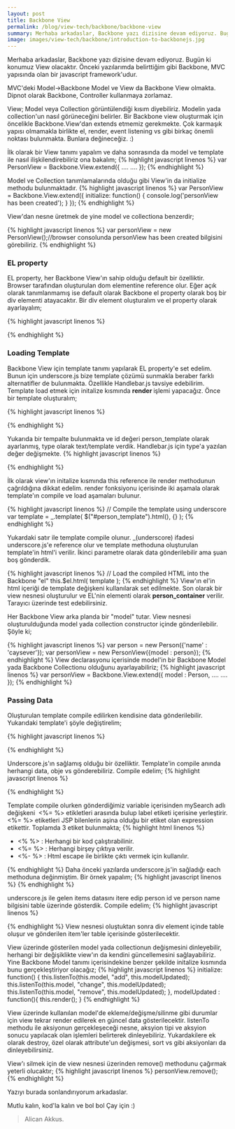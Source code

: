 ```yaml
---
layout: post
title: Backbone View
permalink: /blog/view-tech/backbone/backbone-view
summary: Merhaba arkadaslar, Backbone yazı dizisine devam ediyoruz. Bugün ki konumuz View olacaktır. Önceki yazılarımda belirttiğim gibi Backbone, MVC yapısında olan bir javascript framework'udur.
image: images/view-tech/backbone/introduction-to-backbonejs.jpg
---
```


Merhaba arkadaslar, Backbone yazı dizisine devam ediyoruz. Bugün ki konumuz View olacaktır. Önceki yazılarımda belirttiğim gibi Backbone, MVC yapısında olan bir javascript framework'udur.

MVC'deki Model->Backbone Model ve View da Backbone View olmakta. Dipnot olarak Backbone, Controller kullanmaya zorlamaz.

View; Model veya Collection görüntülendiği kısım diyebiliriz. Modelin yada collection'un nasıl görüneceğini belirler. Bir Backbone view oluşturmak için öncelikle Backbone.View'dan extends etmemiz gerekmekte. Çok karmaşık yapısı olmamakla birlikte el, render, event listening vs gibi birkaç önemli noktası bulunmakta. Bunlara değineceğiz. :)

İlk olarak bir View tanımı yapalım ve daha sonrasında da model ve template ile nasıl ilişkilendirebiliriz ona bakalım;
{% highlight javascript linenos %}
var PersonView = Backbone.View.extend({
   ....
   ....
});
{% endhighlight %}

Model ve Collection tanımlamalarında olduğu gibi View'in da initialize methodu bulunmaktadır.
{% highlight javascript linenos %}
var PersonView = Backbone.View.extend({
    initialize: function() {
        console.log('personView has been created');
    }
});
{% endhighlight %}

View'dan nesne üretmek de yine model ve collectiona benzerdir;

{% highlight javascript linenos %}
var personView = new PersonView();//browser consolunda personView has been created bilgisini görebiliriz.
{% endhighlight %}

### EL property

EL property, her Backbone View'ın sahip olduğu default bir özelliktir. Browser tarafından oluşturulan dom elementine reference olur. Eğer açık olarak tanımlanmamış ise default olarak Backbone el property olarak boş bir div elementi atayacaktır. Bir div element oluşturalım ve el property olarak ayarlayalım;

{% highlight javascript linenos %}
<div id="person_container"></div>
<script type="text/javascript">
var PersonView = Backbone.View.extend({
    initialize: function() {
        console.log('personView has been created');
    }
});

var personView = new PersonView({el: $("#person_container")});
</script>
{% endhighlight %}

### Loading Template

Backbone View için template tanımı yapılarak EL property'e set edelim. Bunun için underscore.js bize template çözümü sunmakla beraber farklı alternatifler de bulunmakta. Özellikle Handlebar.js tavsiye edebilirim. Template load etmek için initalize kısmında <strong>render </strong>işlemi yapacağız. Önce bir template oluşturalım;

{% highlight javascript linenos %}
<script type="text/template" id="person_template">
  <label>Search</label>
  <input type="text" id="person_input" />
  <input type="button" id="person_button" value="Search" />
</script>
{% endhighlight %}

Yukarıda bir tempalte bulunmakta ve id değeri person_template olarak ayarlanmış, type olarak text/template verdik. Handlebar.js için type'a yazılan değer değişmekte.
{% highlight javascript linenos %}
<script type="text/javascript">
  var personView = Backbone.View.extend({
    initialize: function(){
      this.render();
    },
    render: function(){
      // Compile the template using underscore
      var template = _.template( $("#person_template").html(), {} );
      // Load the compiled HTML into the Backbone "el"
      this.$el.html( template );
    }
  });

  var personView = new PersonView({ el: $("#person_container") });
</script>
{% endhighlight %}

İlk olarak view'ın initalize kısmında this reference ile render methodunun çağrıldığına dikkat edelim. render fonksiyonu içerisinde iki aşamala olarak template'ın compile ve load aşamaları bulunur.

{% highlight javascript linenos %}
// Compile the template using underscore
var template = _.template( $("#person_template").html(), {} );
{% endhighlight %}

Yukardaki satır ile template compile olunur. _(underscore) ifadesi underscore.js'e reference olur ve template methoduna oluşturulan template'in html'i verilir. İkinci parametre olarak data gönderilebilir ama şuan boş gönderdik.

{% highlight javascript linenos %}
// Load the compiled HTML into the Backbone "el"
this.$el.html( template );
{% endhighlight %}
View'ın el'in html içeriği de template değişkeni kullanılarak set edilmekte. Son olarak bir view nesnesi oluşturulur ve EL'nin elementi olarak <strong>person_container</strong> verilir. Tarayıcı üzerinde test edebilirsiniz.

Her Backbone View arka planda bir "model" tutar. View nesnesi oluşturulduğunda model yada collection constructor içinde gönderilebilir. Şöyle ki;

{% highlight javascript linenos %}
var person = new Person({'name' : 'caysever'});
var personView = new PersonView({model : person});
{% endhighlight %}
View declarasyonu içerisinde model'in bir Backbone Model yada Backbone Collectionu olduğunu ayarlayabiliriz;
{% highlight javascript linenos %}
var personView = Backbone.View.extend({
      model : Person,
      ....
      ....
});
{% endhighlight %}

### Passing Data

Oluşturulan template compile edilirken kendisine data gönderilebilir. Yukarıdaki template'i şöyle değiştirelim;

{% highlight javascript linenos %}
<script type="text/template" id="person_template">
  <label><%= mySearch %></label>
  <input type="text" id="person_input" />
  <input type="button" id="person_button" value="Search" />
</script>
{% endhighlight %}

Underscore.js'ın sağlamış olduğu bir özelliktir. Template'in compile anında herhangi data, obje vs gönderebiliriz. Compile edelim;
{% highlight javascript linenos %}
<script type="text/javascript">
  var personView = Backbone.View.extend({
    initialize: function(){
      this.render();
    },
    render: function(){
      var variables = { mySearch : "Person Search Template" }
      var template = _.template( $("#person_template").html(), variables);
      this.$el.html( template );
    }
  });

  var personView = new PersonView({ el: $("#person_container") });
</script>
{% endhighlight %}

Template compile olurken gönderdiğimiz variable içerisinden mySearch adlı değişkeni  <%= %> etikletleri arasında bulup label etiketi içerisine yerleştirir. <%= %> etiketleri JSP bilenlerin aşina olduğu bir etiket olan expression etikettir. Toplamda 3 etiket bulunmakta;
{% highlight html linenos %}
<ul>
	<li><% %> : Herhangi bir kod çalıştırabilinir.</li>
	<li><%= %> : Herhangi birşey çıktıya verilir.</li>
	<li><%- %> : Html escape ile birlikte çıktı vermek için kullanılır.</li>
</ul>
{% endhighlight %}
Daha önceki yazılarda underscore.js'in sağladığı each methoduna değinmiştim. Bir örnek yapalım;
{% highlight javascript linenos %}
<script type="text/template" id='person_template'>
<table cellspacing='0' cellpadding='0' border='1' >
    <thead>
      <tr>
        <th>Id</th>
        <th>Name</th>
      </tr>
    </thead>
    <tbody>
      <%
       //repeat items
        _.each(items,function(item,key,list){
        var personId = item.id;
        var personName = item.name;
      %>
        <tr>
          <!-- use variables -->
          <td><%= personId %></td>
          <td><%= personName %></td>
        </tr>
      <%
        });
      %>
    </tbody>
  </table>
</script>
{% endhighlight %}

underscore.js ile gelen items datasını itere edip person id ve person name bilgisini table üzerinde gösterdik. Compile edelim;
{% highlight javascript linenos %}
<script type="text/javascript">
  var personView = Backbone.View.extend({
    initialize: function(){
      this.render();
    },
    render: function(){
      var items = [
            {id : 13, name : 'caysever'},
            {id : 14, name : 'wora'}
      ];
      var template = _.template( $("#person_template").html(),items);

      this.$el.html( template );
    }
  });

  var personView = new PersonView({ el: $("#person_container") });
</script>
{% endhighlight %}
View nesnesi oluştuktan sonra div element içinde table oluşur ve gönderilen item'ler table içerisinde gösterilecektir.



View üzerinde gösterilen model yada collectionun değişmesini dinleyebilir, herhangi bir değişiklikte view'ın da kendini güncellemesini sağlayabiliriz. Yine Backbone Model tanımı içerisindekine benzer şekilde initalize kısmında bunu gerçekleştiriyor olacağız;
{% highlight javascript linenos %}
initialize: function() {
     this.listenTo(this.model, "add", this.modelUpdated);
     this.listenTo(this.model, "change", this.modelUpdated);
     this.listenTo(this.model, "remove", this.modelUpdated);
},
modelUpdated : function(){
     this.render();
}
{% endhighlight %}

View üzerinde kullanılan model'de ekleme/değişme/silinme gibi durumlar için view tekrar render edilerek en güncel data gösterilecektir. listenTo methodu ile aksiyonun gerçekleşeceği nesne, aksyion tipi ve aksyion sonucu yapılacak olan işlemleri belirterek dinleyebiliriz. Yukardakilere ek olarak destroy, özel olarak attribute'un değişmesi, sort vs gibi aksiyonları da dinleyebilirsiniz.

View'ı silmek için de view nesnesi üzerinden remove() methodunu çağırmak yeterli olucaktır;
{% highlight javascript linenos %}
personView.remove();
{% endhighlight %}

Yazıyı burada sonlandırıyorum arkadaslar.

Mutlu kalın, kod'la kalın ve bol bol Çay için :)

> Alican Akkus.
